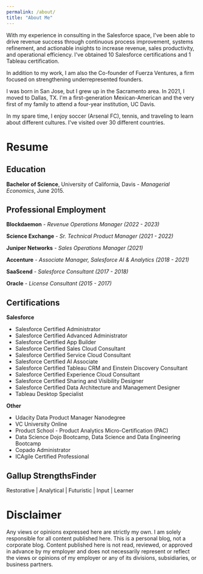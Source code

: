 ```yaml
---
permalink: /about/
title: "About Me"
---
```

With my experience in consulting in the Salesforce space, I've been able to drive revenue success through continuous process improvement, systems refinement, and actionable insights to increase revenue, sales productivity, and operational efficiency. I've obtained 10 Salesforce certifications and 1 Tableau certification.

In addition to my work, I am also the Co-founder of Fuerza Ventures, a firm focused on strengthening underrepresented founders.

I was born in San Jose, but I grew up in the Sacramento area. In 2021, I moved to Dallas, TX. I'm a first-generation Mexican-American and the very first of my family to attend a four-year institution, UC Davis.

In my spare time, I enjoy soccer (Arsenal FC), tennis, and traveling to learn about different cultures. I've visited over 30 different countries.

# Resume

## Education

**Bachelor of Science**, University of California, Davis - *Managerial Economics*, June 2015.

Professional Employment
---
**Blockdaemon** - *Revenue Operations Manager (2022 - 2023)*

**Science Exchange** - *Sr. Technical Product Manager (2021 - 2022)*

**Juniper Networks** - *Sales Operations Manager (2021)*

**Accenture** - *Associate Manager, Salesforce AI & Analytics (2018 - 2021)* 

**SaaScend** - *Salesforce Consultant (2017 - 2018)*

**Oracle** - *License Consultant (2015 - 2017)*

Certifications
---

**Salesforce**

*   Salesforce Certified Administrator
*   Salesforce Certified Advanced Administrator
*   Salesforce Certified App Builder
*   Salesforce Certified Sales Cloud Consultant
*   Salesforce Certified Service Cloud Consultant
*   Salesforce Certified AI Associate
*   Salesforce Certified Tableau CRM and Einstein Discovery Consultant
*   Salesforce Certified Experience Cloud Consultant
*   Salesforce Certified Sharing and Visibility Designer
*   Salesforce Certified Data Architecture and Management Designer
*   Tableau Desktop Specialist

**Other**
*   Udacity Data Product Manager Nanodegree
*   VC University Online
*   Product School - Product Analytics Micro-Certification (PAC)
*   Data Science Dojo Bootcamp, Data Science and Data Engineering Bootcamp
*   Copado Administrator
*   ICAgile Certified Professional

Gallup StrengthsFinder
---
Restorative | Analytical | Futuristic | Input | Learner 

# Disclaimer
Any views or opinions expressed here are strictly my own. I am solely responsible for all content published here. This is a personal blog, not a corporate blog. Content published here is not read, reviewed, or approved in advance by my employer and does not necessarily represent or reflect the views or opinions of my employer or any of its divisions, subsidiaries, or business partners.
